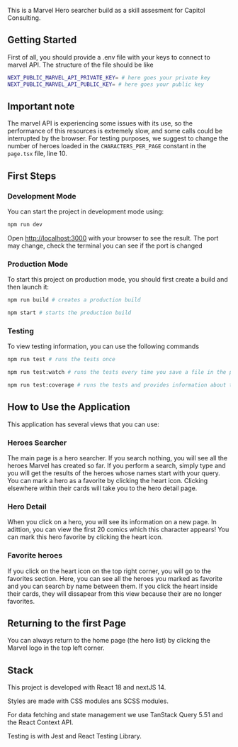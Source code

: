 This is a Marvel Hero searcher build as a skill assesment for Capitol Consulting.

## Getting Started

First of all, you should provide a .env file with your keys to connect to marvel API. The structure of the file should be like

```bash
NEXT_PUBLIC_MARVEL_API_PRIVATE_KEY= # here goes your private key
NEXT_PUBLIC_MARVEL_API_PUBLIC_KEY= # here goes your public key
```

## Important note

The marvel API is experiencing some issues with its use, so the performance of this resources is extremely slow, and some calls could be interrupted by the browser. For testing purposes, we suggest to change the number of heroes loaded in the `CHARACTERS_PER_PAGE` constant in the `page.tsx` file, line 10.

## First Steps

### Development Mode

You can start the project in development mode using:

```bash
npm run dev
```

Open [http://localhost:3000](http://localhost:3000) with your browser to see the result. The port may change, check the terminal you can see if the port is changed

### Production Mode

To start this project on production mode, you should first create a build and then launch it:

```bash
npm run build # creates a production build

npm start # starts the production build

```

### Testing

To view testing information, you can use the following commands

```bash
npm run test # runs the tests once

npm run test:watch # runs the tests every time you save a file in the project

npm run test:coverage # runs the tests and provides information about the coverage achieved for each tested component
```

## How to Use the Application

This application has several views that you can use:

### Heroes Searcher

The main page is a hero searcher. If you search nothing, you will see all the heroes Marvel has created so far. If you perform a search, simply type and you will get the results of the heroes whose names start with your query. You can mark a hero as a favorite by clicking the heart icon. Clicking elsewhere within their cards will take you to the hero detail page.

### Hero Detail

When you click on a hero, you will see its information on a new page. In adittion, you can view the first 20 comics which this character appears! You can mark this hero favorite by clicking the heart icon.

### Favorite heroes

If you click on the heart icon on the top right corner, you will go to the favorites section. Here, you can see all the heroes you marked as favorite and you can search by name between them. If you click the heart inside their cards, they will dissapear from this view because their are no longer favorites.

## Returning to the first Page

You can always return to the home page (the hero list) by clicking the Marvel logo in the top left corner.

## Stack

This project is developed with React 18 and nextJS 14.

Styles are made with CSS modules ans SCSS modules.

For data fetching and state management we use TanStack Query 5.51 and the React Context API.

Testing is with Jest and React Testing Library.
